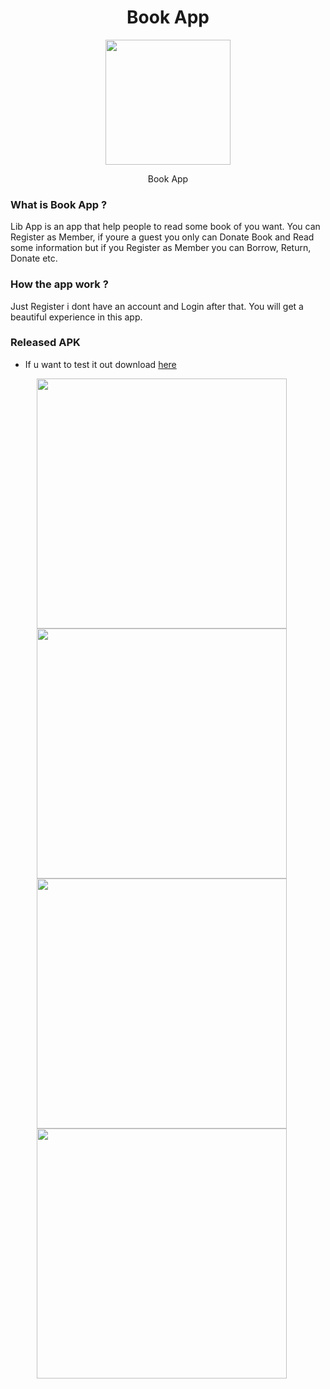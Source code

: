 <h1 align='center'>Book App</h1>

<p align='center'>
  <a href='https://github.com/sluxz3r/react-native-book.git'>
  <img width=200 src='https://ui-ex.com/images/transparent-logo-book-3.png' />
  </a>
</p>
<p align='center'>Book App</p>

### What is Book App ?
Lib App is an app that help people to read some book of you want. You can Register as Member, if youre a guest you only can Donate Book and Read some information but if you Register as Member you can Borrow, Return, Donate etc.

### How the app work ?
Just Register i dont have an account and Login after that. You will get a beautiful experience in this app.

### Released APK

- If u want to test it out download [here](https://drive.google.com/file/d/1-32RCsuYK56lfKgGeawDJnp_K8GKjM_j/view) 
<p align="center">
    <img src="https://res.cloudinary.com/dbhwvh1mf/image/upload/v1565320989/wa/WhatsApp_Image_2019-08-09_at_10.16.37_yyfypy.jpg" width=400 align="center" style="margin-right:20px"/>
    <img src="https://res.cloudinary.com/dbhwvh1mf/image/upload/v1565320989/wa/WhatsApp_Image_2019-08-09_at_10.16.37_1_p8fo8u.jpg" width=400 align="center" style="margin-right:20px"/>
    <img src="https://res.cloudinary.com/dbhwvh1mf/image/upload/v1565320989/wa/WhatsApp_Image_2019-08-09_at_10.16.37_3_z8raaj.jpg" width=400 align="center" style="margin-right:20px"/>
    <img src="https://res.cloudinary.com/dbhwvh1mf/image/upload/v1565320989/wa/WhatsApp_Image_2019-08-09_at_10.16.37_4_clwckl.jpg" width=400 align="center" style="margin-right:20px"/>
</p> 
